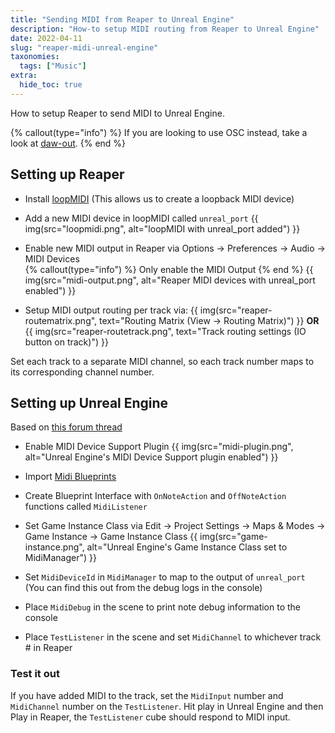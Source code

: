 ```yaml
---
title: "Sending MIDI from Reaper to Unreal Engine"
description: "How-to setup MIDI routing from Reaper to Unreal Engine"
date: 2022-04-11
slug: "reaper-midi-unreal-engine"
taxonomies:
  tags: ["Music"]
extra:
  hide_toc: true
---
```


How to setup Reaper to send MIDI to Unreal Engine. 

<!-- more -->
{% callout(type="info") %}
If you are looking to use OSC instead, take a look at [daw-out](https://github.com/gamingrobot/daw-out).
{% end %}

## Setting up Reaper

- Install [loopMIDI](https://www.tobias-erichsen.de/software/loopmidi.html) (This allows us to create a loopback MIDI device)

- Add a new MIDI device in loopMIDI called `unreal_port`
{{ img(src="loopmidi.png", alt="loopMIDI with unreal_port added") }}

- Enable new MIDI output in Reaper via Options -> Preferences -> Audio -> MIDI Devices  
{% callout(type="info") %}
Only enable the MIDI Output
{% end %}
{{ img(src="midi-output.png", alt="Reaper MIDI devices with unreal_port enabled") }}

- Setup MIDI output routing per track via:
{{ img(src="reaper-routematrix.png", text="Routing Matrix (View -> Routing Matrix)") }}
**OR**
{{ img(src="reaper-routetrack.png", text="Track routing settings (IO button on track)") }}

Set each track to a separate MIDI channel, so each track number maps to its corresponding channel number.

## Setting up Unreal Engine

Based on [this forum thread](https://forums.unrealengine.com/t/setting-up-a-blueprint-midi-manager-with-4-14-version-of-midi-device-support-plugin/91606)

- Enable MIDI Device Support Plugin
{{ img(src="midi-plugin.png", alt="Unreal Engine's MIDI Device Support plugin enabled") }}

- Import [Midi Blueprints](https://dev.epicgames.com/community/snippets/JKp/unreal-engine-midi-input)

- Create Blueprint Interface with `OnNoteAction` and `OffNoteAction` functions called `MidiListener`

- Set Game Instance Class via Edit -> Project Settings -> Maps & Modes -> Game Instance -> Game Instance Class
{{ img(src="game-instance.png", alt="Unreal Engine's Game Instance Class set to MidiManager") }}

- Set `MidiDeviceId` in `MidiManager` to map to the output of `unreal_port` (You can find this out from the debug logs in the console)

- Place `MidiDebug` in the scene to print note debug information to the console

- Place `TestListener` in the scene and set `MidiChannel` to whichever track # in Reaper

### Test it out

If you have added MIDI to the track, set the `MidiInput` number and `MidiChannel` number on the `TestListener`. Hit play in Unreal Engine and then Play in Reaper, the `TestListener` cube should respond to MIDI input.
